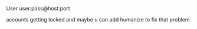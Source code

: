 User user:pass@host:port

accounts getting locked and maybe u can add humanize to fix that problem.
